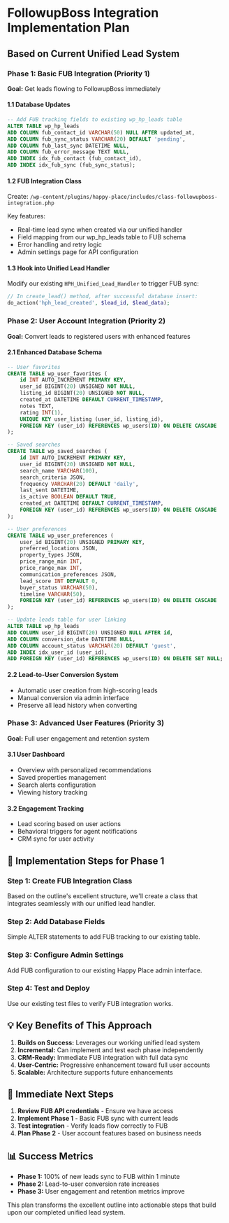 # FollowupBoss Integration Implementation Plan
## Based on Current Unified Lead System

### Phase 1: Basic FUB Integration (Priority 1)
**Goal:** Get leads flowing to FollowupBoss immediately

#### 1.1 Database Updates
```sql
-- Add FUB tracking fields to existing wp_hp_leads table
ALTER TABLE wp_hp_leads 
ADD COLUMN fub_contact_id VARCHAR(50) NULL AFTER updated_at,
ADD COLUMN fub_sync_status VARCHAR(20) DEFAULT 'pending',
ADD COLUMN fub_last_sync DATETIME NULL,
ADD COLUMN fub_error_message TEXT NULL,
ADD INDEX idx_fub_contact (fub_contact_id),
ADD INDEX idx_fub_sync (fub_sync_status);
```

#### 1.2 FUB Integration Class
Create: `/wp-content/plugins/happy-place/includes/class-followupboss-integration.php`

Key features:
- Real-time lead sync when created via our unified handler
- Field mapping from our wp_hp_leads table to FUB schema
- Error handling and retry logic
- Admin settings page for API configuration

#### 1.3 Hook into Unified Lead Handler
Modify our existing `HPH_Unified_Lead_Handler` to trigger FUB sync:
```php
// In create_lead() method, after successful database insert:
do_action('hph_lead_created', $lead_id, $lead_data);
```

### Phase 2: User Account Integration (Priority 2)
**Goal:** Convert leads to registered users with enhanced features

#### 2.1 Enhanced Database Schema
```sql
-- User favorites
CREATE TABLE wp_user_favorites (
    id INT AUTO_INCREMENT PRIMARY KEY,
    user_id BIGINT(20) UNSIGNED NOT NULL,
    listing_id BIGINT(20) UNSIGNED NOT NULL,
    created_at DATETIME DEFAULT CURRENT_TIMESTAMP,
    notes TEXT,
    rating INT(1),
    UNIQUE KEY user_listing (user_id, listing_id),
    FOREIGN KEY (user_id) REFERENCES wp_users(ID) ON DELETE CASCADE
);

-- Saved searches  
CREATE TABLE wp_saved_searches (
    id INT AUTO_INCREMENT PRIMARY KEY,
    user_id BIGINT(20) UNSIGNED NOT NULL,
    search_name VARCHAR(100),
    search_criteria JSON,
    frequency VARCHAR(20) DEFAULT 'daily',
    last_sent DATETIME,
    is_active BOOLEAN DEFAULT TRUE,
    created_at DATETIME DEFAULT CURRENT_TIMESTAMP,
    FOREIGN KEY (user_id) REFERENCES wp_users(ID) ON DELETE CASCADE
);

-- User preferences
CREATE TABLE wp_user_preferences (
    user_id BIGINT(20) UNSIGNED PRIMARY KEY,
    preferred_locations JSON,
    property_types JSON,
    price_range_min INT,
    price_range_max INT,
    communication_preferences JSON,
    lead_score INT DEFAULT 0,
    buyer_status VARCHAR(50),
    timeline VARCHAR(50),
    FOREIGN KEY (user_id) REFERENCES wp_users(ID) ON DELETE CASCADE
);

-- Update leads table for user linking
ALTER TABLE wp_hp_leads 
ADD COLUMN user_id BIGINT(20) UNSIGNED NULL AFTER id,
ADD COLUMN conversion_date DATETIME NULL,
ADD COLUMN account_status VARCHAR(20) DEFAULT 'guest',
ADD INDEX idx_user_id (user_id),
ADD FOREIGN KEY (user_id) REFERENCES wp_users(ID) ON DELETE SET NULL;
```

#### 2.2 Lead-to-User Conversion System
- Automatic user creation from high-scoring leads
- Manual conversion via admin interface
- Preserve all lead history when converting

### Phase 3: Advanced User Features (Priority 3)
**Goal:** Full user engagement and retention system

#### 3.1 User Dashboard
- Overview with personalized recommendations
- Saved properties management
- Search alerts configuration
- Viewing history tracking

#### 3.2 Engagement Tracking
- Lead scoring based on user actions
- Behavioral triggers for agent notifications
- CRM sync for user activity

## 🚀 Implementation Steps for Phase 1

### Step 1: Create FUB Integration Class
Based on the outline's excellent structure, we'll create a class that integrates seamlessly with our unified lead handler.

### Step 2: Add Database Fields
Simple ALTER statements to add FUB tracking to our existing table.

### Step 3: Configure Admin Settings
Add FUB configuration to our existing Happy Place admin interface.

### Step 4: Test and Deploy
Use our existing test files to verify FUB integration works.

## 💡 Key Benefits of This Approach

1. **Builds on Success:** Leverages our working unified lead system
2. **Incremental:** Can implement and test each phase independently  
3. **CRM-Ready:** Immediate FUB integration with full data sync
4. **User-Centric:** Progressive enhancement toward full user accounts
5. **Scalable:** Architecture supports future enhancements

## 🎯 Immediate Next Steps

1. **Review FUB API credentials** - Ensure we have access
2. **Implement Phase 1** - Basic FUB sync with current leads
3. **Test integration** - Verify leads flow correctly to FUB
4. **Plan Phase 2** - User account features based on business needs

## 📊 Success Metrics

- **Phase 1:** 100% of new leads sync to FUB within 1 minute
- **Phase 2:** Lead-to-user conversion rate increases
- **Phase 3:** User engagement and retention metrics improve

This plan transforms the excellent outline into actionable steps that build upon our completed unified lead system.
